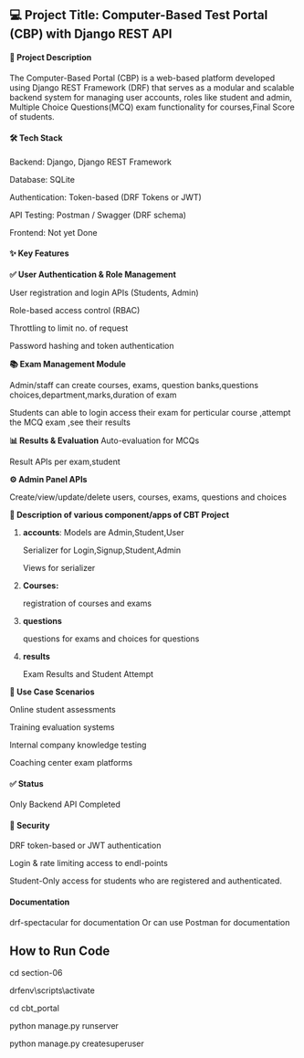 ## 💻 Project Title: Computer-Based Test Portal (CBP) with Django REST API
#### 🧾 Project Description
The Computer-Based Portal (CBP) is a web-based platform developed using Django REST Framework (DRF) that serves as a modular and scalable backend system for managing user accounts, roles like student and admin, Multiple Choice Questions(MCQ) exam functionality for courses,Final Score of students.

#### 🛠️ Tech Stack

Backend: Django, Django REST Framework

Database: SQLite

Authentication: Token-based (DRF Tokens or JWT)

API Testing: Postman / Swagger (DRF schema)

Frontend: Not yet Done

#### ✨ Key Features
**✅ User Authentication & Role Management**

User registration and login APIs (Students, Admin)

Role-based access control (RBAC)

Throttling to limit no. of request

Password hashing and token authentication

**📚 Exam Management Module**

Admin/staff can create courses, exams, question banks,questions choices,department,marks,duration of exam

Students can able to login access their exam for perticular course ,attempt the MCQ exam ,see their results 


**📊 Results & Evaluation**
Auto-evaluation for MCQs

Result APIs per exam,student

**⚙️ Admin Panel APIs**

Create/view/update/delete users, courses, exams, questions and choices


**📂 Description of various component/apps of CBT Project**
1. **accounts**:
    Models are Admin,Student,User

    Serializer for Login,Signup,Student,Admin
    
    Views for serializer


2. **Courses:**

    registration of courses and exams 

3. **questions**

    questions for exams and choices for questions

4. **results**

    Exam Results and Student Attempt

**🎯 Use Case Scenarios**

Online student assessments

Training evaluation systems

Internal company knowledge testing

Coaching center exam platforms

#### ✅ Status
 Only Backend API Completed

 

#### 🔐 Security

DRF token-based or JWT authentication

Login & rate limiting access to endl-points

Student-Only access for students who are registered and authenticated.


#### Documentation
drf-spectacular for documentation
Or can use Postman for documentation

## How to Run Code 

cd section-06

drfenv\scripts\activate

cd cbt_portal

python manage.py runserver

python manage.py createsuperuser
